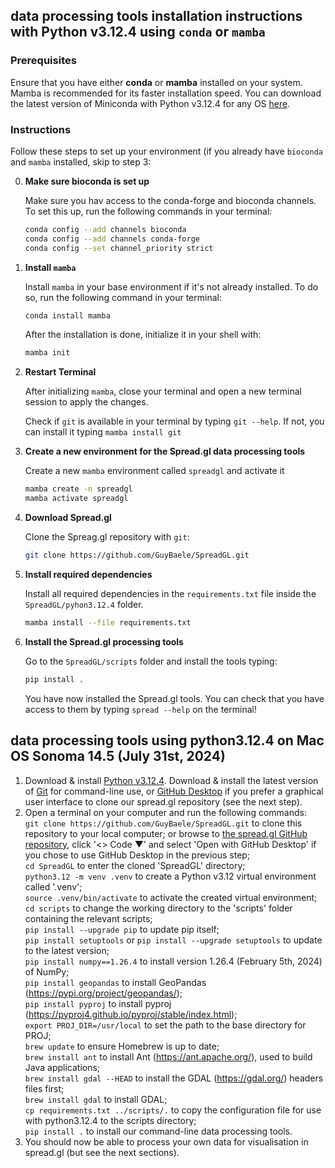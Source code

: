 ## data processing tools installation instructions with Python v3.12.4 using `conda` or `mamba`

### Prerequisites

Ensure that you have either **conda** or **mamba** installed on your system. Mamba is recommended for its faster installation speed. 
You can download the latest version of Miniconda with Python v3.12.4 for any OS [here](https://docs.anaconda.com/miniconda/#miniconda-latest-installer-links).

### Instructions

Follow these steps to set up your environment (if you already have `bioconda` and `mamba` installed, skip to step 3:

0. **Make sure bioconda is set up**

   Make sure you hav access to the conda-forge and bioconda channels. To set this up, run the following commands in your terminal:

   ```bash
   conda config --add channels bioconda
   conda config --add channels conda-forge
   conda config --set channel_priority strict

   ```

1. **Install `mamba`**

   Install `mamba` in your base environment if it's not already installed. To do so, run the following command in your terminal:

   ```bash
   conda install mamba
   ```

   After the installation is done, initialize it in your shell with:
   ```bash
   mamba init
   ```
   
2. **Restart Terminal**

   After initializing `mamba`, close your terminal and open a new terminal session to apply the changes.

   Check if `git` is available in your terminal by typing `git --help`. If not, you can install it typing `mamba install git`

3. **Create a new environment for the Spread.gl data processing tools**

   Create a new `mamba` environment called `spreadgl` and activate it

   ```bash
   mamba create -n spreadgl
   mamba activate spreadgl
   ```

4. **Download Spread.gl**

   Clone the Spreag.gl repository with `git`:

   ```bash
   git clone https://github.com/GuyBaele/SpreadGL.git
   ```

4. **Install required dependencies**
   
   Install all required dependencies in the `requirements.txt` file inside the `SpreadGL/pyhon3.12.4` folder.

   ```bash
   mamba install --file requirements.txt
   ```
5. **Install the Spread.gl processing tools**

   Go to the `SpreadGL/scripts` folder and install the tools typing:

   ```bash
   pip install .
   ```

   You have now installed the Spread.gl tools. You can check that you have access to them by typing `spread --help` on the terminal!



## data processing tools using python3.12.4 on Mac OS Sonoma 14.5 (July 31st, 2024)
1. Download & install [Python v3.12.4](https://www.python.org/downloads/). Download & install the latest version of [Git](https://git-scm.com/downloads) for command-line use, or [GitHub Desktop](https://github.com/apps/desktop) if you prefer a graphical user interface to clone our spread.gl repository (see the next step).
2. Open a terminal on your computer and run the following commands:  
`git clone https://github.com/GuyBaele/SpreadGL.git` to clone this repository to your local computer; or browse to [the spread.gl GitHub repository](https://github.com/GuyBaele/SpreadGL), click '<> Code ▼' and select 'Open with GitHub Desktop' if you chose to use GitHub Desktop in the previous step;  
`cd SpreadGL` to enter the cloned 'SpreadGL' directory;  
`python3.12 -m venv .venv` to create a Python v3.12 virtual environment called '.venv';  
`source .venv/bin/activate` to activate the created virtual environment;  
`cd scripts` to change the working directory to the 'scripts' folder containing the relevant scripts;  
`pip install --upgrade pip` to update pip itself;  
`pip install setuptools` or `pip install --upgrade setuptools` to update to the latest version;  
`pip install numpy==1.26.4` to install version 1.26.4 (February 5th, 2024) of NumPy;  
`pip install geopandas` to install GeoPandas (https://pypi.org/project/geopandas/);  
`pip install pyproj` to install pyproj (https://pyproj4.github.io/pyproj/stable/index.html);  
`export PROJ_DIR=/usr/local` to set the  path to the base directory for PROJ;  
`brew update` to ensure Homebrew is up to date;  
`brew install ant` to install Ant (https://ant.apache.org/), used to build Java applications;  
`brew install gdal --HEAD` to install the GDAL (https://gdal.org/) headers files first;  
`brew install gdal` to install GDAL;  
`cp requirements.txt ../scripts/.` to copy the configuration file for use with python3.12.4 to the scripts directory;  
`pip install .` to install our command-line data processing tools.  
3. You should now be able to process your own data for visualisation in spread.gl (but see the next sections).
